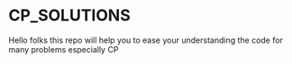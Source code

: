 # CP_SOLUTIONS
Hello folks this repo will help you to ease your understanding the code for many problems especially CP

